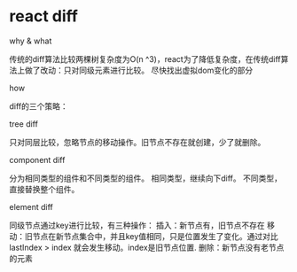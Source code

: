 # react diff

why & what

传统的diff算法比较两棵树复杂度为O(n ^3)，react为了降低复杂度，在传统diff算法上做了改动：只对同级元素进行比较。
尽快找出虚拟dom变化的部分

how

diff的三个策略：

tree diff

只对同层比较，忽略节点的移动操作。旧节点不存在就创建，少了就删除。

component diff

分为相同类型的组件和不同类型的组件。
相同类型，继续向下diff。
不同类型，直接替换整个组件。

element diff

同级节点通过key进行比较，有三种操作：
插入：新节点有，旧节点不存在
移动：旧节点在新节点集合中，并且key值相同，只是位置发生了变化。通过对比lastIndex > index 就会发生移动。index是旧节点位置.
删除：新节点没有老节点的元素



